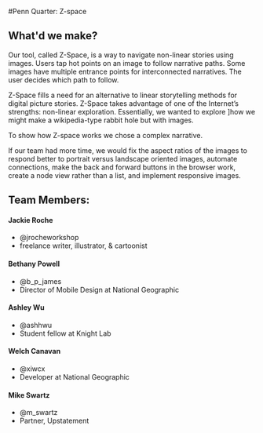 #Penn Quarter: Z-space

## What'd we make?
 
Our tool, called Z-Space, is a way to navigate non-linear stories using images. Users tap hot points on an image to follow narrative paths. Some images have multiple entrance points for interconnected narratives. The user decides which path to follow.
 
Z-Space fills a need for an alternative to linear storytelling methods for digital picture stories. Z-Space takes advantage of one of the Internet’s strengths: non-linear exploration. Essentially, we wanted to explore ]how we might make a wikipedia-type rabbit hole but with images.

To show how Z-space works we chose a complex narrative.  
 
If our team had more time, we would fix the aspect ratios of the images to respond better to portrait versus landscape oriented images, automate connections, make the back and forward buttons in the browser work, create a node view rather than a list, and implement responsive images. 


## Team Members: 

#### Jackie Roche
- @jrocheworkshop
- freelance writer, illustrator, & cartoonist
 
#### Bethany Powell
- @b_p_james
- Director of Mobile Design at National Geographic  

#### Ashley Wu
- @ashhwu
- Student fellow at Knight Lab
 
#### Welch Canavan
- @xiwcx
- Developer at National Geographic
 
#### Mike Swartz
- @m_swartz
- Partner, Upstatement
 
